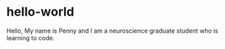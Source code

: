 # hello-world

Hello, My name is Penny and I am a neuroscience graduate student who is learning to code. 
